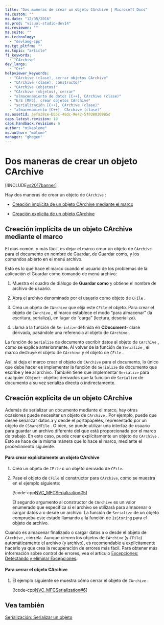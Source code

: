 ```yaml
---
title: "Dos maneras de crear un objeto CArchive | Microsoft Docs"
ms.custom: ""
ms.date: "12/05/2016"
ms.prod: "visual-studio-dev14"
ms.reviewer: ""
ms.suite: ""
ms.technology: 
  - "devlang-cpp"
ms.tgt_pltfrm: ""
ms.topic: "article"
f1_keywords: 
  - "CArchive"
dev_langs: 
  - "C++"
helpviewer_keywords: 
  - "CArchive (clase), cerrar objetos CArchive"
  - "CArchive (clase), constructor"
  - "CArchive (objetos)"
  - "CArchive (objetos), cerrar"
  - "almacenamiento de datos [C++], CArchive (clase)"
  - "E/S [MFC], crear objetos CArchive"
  - "serialización [C++], CArchive (clase)"
  - "almacenamiento [C++], CArchive (clase)"
ms.assetid: aefa28ce-b55c-40dc-9e42-5f038030985d
caps.latest.revision: 10
caps.handback.revision: 6
author: "mikeblome"
ms.author: "mblome"
manager: "ghogen"
---
```

# Dos maneras de crear un objeto CArchive
[!INCLUDE[vs2017banner](../assembler/inline/includes/vs2017banner.md)]

Hay dos maneras de crear un objeto de `CArchive` :  
  
-   [Creación implícita de un objeto CArchive mediante el marco](#_core_implicit_creation_of_a_carchive_object_via_the_framework)  
  
-   [Creación explícita de un objeto CArchive](#_core_explicit_creation_of_a_carchive_object)  
  
##  <a name="_core_implicit_creation_of_a_carchive_object_via_the_framework"></a> Creación implícita de un objeto CArchive mediante el marco  
 El más común, y más fácil, es dejar el marco crear un objeto de `CArchive` para el documento en nombre de Guardar, de Guardar como, y los comandos abierto en el menú archivo.  
  
 Esto es lo que hace el marco cuando el usuario de los problemas de la aplicación el Guardar como comando de menú archivo:  
  
1.  Muestra el cuadro de diálogo de **Guardar como** y obtiene el nombre de archivo de usuario.  
  
2.  Abra el archivo denominado por el usuario como objeto de `CFile` .  
  
3.  Crea un objeto de `CArchive` que elija este `CFile` el objeto.  Para crear el objeto de `CArchive` , el marco establece el modo “para almacenar” \(la escritura, serializa\), en lugar de “carga” \(lectura, deserializa\).  
  
4.  Llama a la función de `Serialize` definida en **CDocument**\- clase derivada, pasándole una referencia al objeto de `CArchive` .  
  
 La función de `Serialize` de documento escribir datos al objeto de `CArchive` , como se explica anteriormente.  Al volver de la función de `Serialize` , el marco destruye el objeto de `CArchive` y el objeto de `CFile` .  
  
 Así, si deja el marco crear el objeto de `CArchive` para el documento, lo único que debe hacer es implementar la función de `Serialize` de documento que escribe y lee al archivo.  También tiene que implementar `Serialize` para cualquier `CObject`\- objetos derivados que la función de `Serialize` de documento a su vez serializa directa o indirectamente.  
  
##  <a name="_core_explicit_creation_of_a_carchive_object"></a> Creación explícita de un objeto CArchive  
 Además de serializar un documento mediante el marco, hay otras ocasiones puede necesitar un objeto de `CArchive` .  Por ejemplo, puede que desee serializar datos a y desde el portapapeles, representado por un objeto de `CSharedFile` .  O bien, se puede utilizar una interfaz de usuario para guardar un archivo diferente del que está proporcionada por el marco de trabajo.  En este caso, puede crear explícitamente un objeto de `CArchive` .  Esto se hace de la misma manera que lo hace el marco, mediante el procedimiento siguiente.  
  
#### Para crear explícitamente un objeto CArchive  
  
1.  Crea un objeto de `CFile` o un objeto derivado de `CFile`.  
  
2.  Pase el objeto de `CFile` el constructor para `CArchive`, como se muestra en el ejemplo siguiente:  
  
     [!code-cpp[NVC_MFCSerialization#5](../mfc/codesnippet/CPP/two-ways-to-create-a-carchive-object_1.cpp)]  
  
     El segundo argumento al constructor de `CArchive` es un valor enumerado que especifica si el archivo se utilizará para almacenar o cargar datos a o desde un archivo.  La función de `Serialize` de un objeto comprueba este estado llamando a la función de `IsStoring` para el objeto de archivo.  
  
 Cuando es almacenar finalizado o cargar datos a o desde el objeto de `CArchive` , ciérrela.  Aunque cierren los objetos de `CArchive` \(y `CFile`\) automáticamente el archivo \(y archivo\), es recomendable a explícitamente hacerlo ya que crea la recuperación de errores más fácil.  Para obtener más información sobre control de errores, vea el artículo [Excepciones: Detectando y eliminar Excepciones](../mfc/exceptions-catching-and-deleting-exceptions.md).  
  
#### Para cerrar el objeto CArchive  
  
1.  El ejemplo siguiente se muestra cómo cerrar el objeto de `CArchive` :  
  
     [!code-cpp[NVC_MFCSerialization#6](../mfc/codesnippet/CPP/two-ways-to-create-a-carchive-object_2.cpp)]  
  
## Vea también  
 [Serialización: Serializar un objeto](../mfc/serialization-serializing-an-object.md)